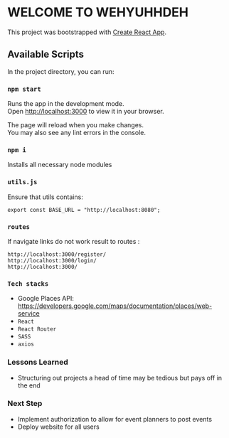 # WELCOME TO WEHYUHHDEH

This project was bootstrapped with [Create React App](https://github.com/facebook/create-react-app).

## Available Scripts

In the project directory, you can run:

### `npm start`

Runs the app in the development mode.\
Open [http://localhost:3000](http://localhost:3000) to view it in your browser.

The page will reload when you make changes.\
You may also see any lint errors in the console.

### `npm i`

Installs all necessary node modules

### `utils.js`

Ensure that utils contains:

```
export const BASE_URL = "http://localhost:8080";
```

### `routes`

If navigate links do not work result to routes :

```
http://localhost:3000/register/
http://localhost:3000/login/
http://localhost:3000/
```
### `Tech stacks `
- Google Places API: https://developers.google.com/maps/documentation/places/web-service
- `React`
- `React Router`
- `SASS`
- `axios`

### Lessons Learned 
- Structuring out projects a head of time may be tedious but pays off in the end

### Next Step
- Implement authorization to allow for event planners to post events
- Deploy website for all users